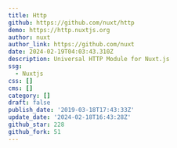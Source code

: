 ```yaml
---
title: Http
github: https://github.com/nuxt/http
demo: https://http.nuxtjs.org
author: nuxt
author_link: https://github.com/nuxt
date: 2024-02-19T04:03:43.310Z
description: Universal HTTP Module for Nuxt.js
ssg:
  - Nuxtjs
css: []
cms: []
category: []
draft: false
publish_date: '2019-03-18T17:43:33Z'
update_date: '2024-02-18T16:43:28Z'
github_star: 228
github_fork: 51
---
```

